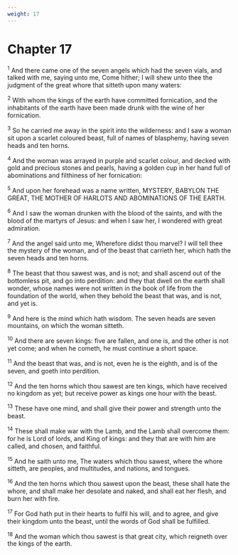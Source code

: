 ```yaml
---
weight: 17
---
```


# Chapter 17

<sup>1</sup> And there came one of the seven angels which had the seven vials, and talked with me, saying unto me, Come hither; I will shew unto thee the judgment of the great whore that sitteth upon many waters: 

<sup>2</sup> With whom the kings of the earth have committed fornication, and the inhabitants of the earth have been made drunk with the wine of her fornication. 

<sup>3</sup> So he carried me away in the spirit into the wilderness: and I saw a woman sit upon a scarlet coloured beast, full of names of blasphemy, having seven heads and ten horns. 

<sup>4</sup> And the woman was arrayed in purple and scarlet colour, and decked with gold and precious stones and pearls, having a golden cup in her hand full of abominations and filthiness of her fornication: 

<sup>5</sup> And upon her forehead was a name written, MYSTERY, BABYLON THE GREAT, THE MOTHER OF HARLOTS AND ABOMINATIONS OF THE EARTH. 

<sup>6</sup> And I saw the woman drunken with the blood of the saints, and with the blood of the martyrs of Jesus: and when I saw her, I wondered with great admiration. 

<sup>7</sup> And the angel said unto me, Wherefore didst thou marvel? I will tell thee the mystery of the woman, and of the beast that carrieth her, which hath the seven heads and ten horns. 

<sup>8</sup> The beast that thou sawest was, and is not; and shall ascend out of the bottomless pit, and go into perdition: and they that dwell on the earth shall wonder, whose names were not written in the book of life from the foundation of the world, when they behold the beast that was, and is not, and yet is. 

<sup>9</sup> And here is the mind which hath wisdom. The seven heads are seven mountains, on which the woman sitteth. 

<sup>10</sup> And there are seven kings: five are fallen, and one is, and the other is not yet come; and when he cometh, he must continue a short space. 

<sup>11</sup> And the beast that was, and is not, even he is the eighth, and is of the seven, and goeth into perdition. 

<sup>12</sup> And the ten horns which thou sawest are ten kings, which have received no kingdom as yet; but receive power as kings one hour with the beast. 

<sup>13</sup> These have one mind, and shall give their power and strength unto the beast. 

<sup>14</sup> These shall make war with the Lamb, and the Lamb shall overcome them: for he is Lord of lords, and King of kings: and they that are with him are called, and chosen, and faithful. 

<sup>15</sup> And he saith unto me, The waters which thou sawest, where the whore sitteth, are peoples, and multitudes, and nations, and tongues. 

<sup>16</sup> And the ten horns which thou sawest upon the beast, these shall hate the whore, and shall make her desolate and naked, and shall eat her flesh, and burn her with fire. 

<sup>17</sup> For God hath put in their hearts to fulfil his will, and to agree, and give their kingdom unto the beast, until the words of God shall be fulfilled. 

<sup>18</sup> And the woman which thou sawest is that great city, which reigneth over the kings of the earth. 


